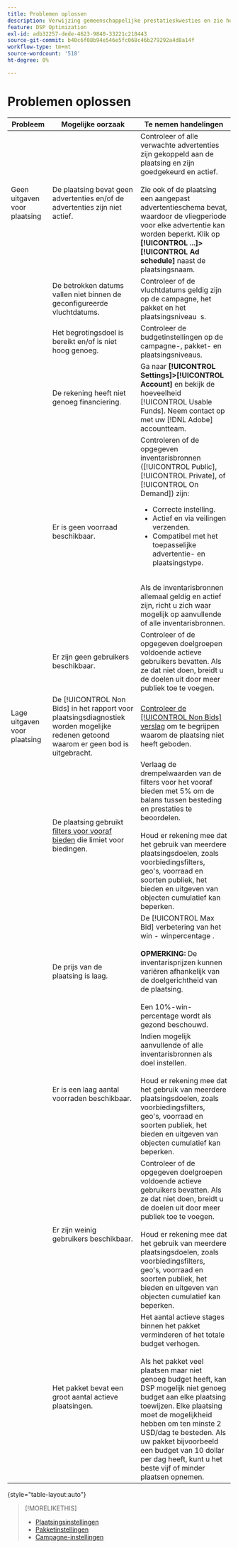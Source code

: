 ```yaml
---
title: Problemen oplossen
description: Verwijzing gemeenschappelijke prestatieskwesties en zie hoe te om hen problemen op te lossen.
feature: DSP Optimization
exl-id: adb32257-dede-4623-9840-33221c218443
source-git-commit: b40c6f08b94e546e5fc068c46b279292a4d8a14f
workflow-type: tm+mt
source-wordcount: '518'
ht-degree: 0%

---
```


# Problemen oplossen

| Probleem | Mogelijke oorzaak | Te nemen handelingen |
| --- | --- | --- |
| Geen uitgaven voor plaatsing | De plaatsing bevat geen advertenties en/of de advertenties zijn niet actief. | Controleer of alle verwachte advertenties zijn gekoppeld aan de plaatsing en zijn goedgekeurd en actief.<br><br>Zie ook of de plaatsing een aangepast advertentieschema bevat, waardoor de vliegperiode voor elke advertentie kan worden beperkt. Klik op  **[!UICONTROL ...]>[!UICONTROL Ad schedule]** naast de plaatsingsnaam. |
|  | De betrokken datums vallen niet binnen de geconfigureerde vluchtdatums. | Controleer of de vluchtdatums geldig zijn op de campagne, het pakket en het plaatsingsniveau &#x200B; s. |
|  | Het begrotingsdoel is bereikt en/of is niet hoog genoeg. | Controleer de budgetinstellingen op de campagne-, pakket- en plaatsingsniveaus. |
|  | De rekening heeft niet genoeg financiering. | Ga naar **[!UICONTROL Settings]>[!UICONTROL Account]** en bekijk de hoeveelheid [!UICONTROL Usable Funds]. Neem contact op met uw [!DNL Adobe] accountteam. |
|  | Er is geen voorraad beschikbaar. | Controleren of de opgegeven inventarisbronnen ([!UICONTROL Public], [!UICONTROL Private], of [!UICONTROL On Demand]) zijn:<ul><li>Correcte instelling.</li><li>Actief en via veilingen verzenden.</li><li>Compatibel met het toepasselijke advertentie- en plaatsingstype.</li></ul><br>Als de inventarisbronnen allemaal geldig en actief zijn, richt u zich waar mogelijk op aanvullende of alle inventarisbronnen. |
|  | Er zijn geen gebruikers beschikbaar. | Controleer of de opgegeven doelgroepen voldoende actieve gebruikers bevatten. Als ze dat niet doen, breidt u de doelen uit door meer publiek toe te voegen. |
| Lage uitgaven voor plaatsing | De [!UICONTROL Non Bids] in het rapport voor plaatsingsdiagnostiek worden mogelijke redenen getoond waarom er geen bod is uitgebracht. | [Controleer de [!UICONTROL Non Bids] verslag](/help/dsp/campaign-management/reports/placement-diagnostics.md) om te begrijpen waarom de plaatsing niet heeft geboden.  <!-- add link/edit text when file available: See the [in-depth guide to possible Non-Bid Reasons (NBR)](link) for more information. --> |
|  | De plaatsing gebruikt [filters voor vooraf bieden](/help/dsp/campaign-management/placements/placement-settings.md) die limiet voor biedingen. | Verlaag de drempelwaarden van de filters voor het vooraf bieden met 5% om de balans tussen besteding en prestaties te beoordelen. <!-- wording? and are users just supposed to manually monitor whether it makes a difference? --><br><br>Houd er rekening mee dat het gebruik van meerdere plaatsingsdoelen, zoals voorbiedingsfilters, geo&#39;s, voorraad en soorten publiek, het bieden en uitgeven van objecten cumulatief kan beperken. |
|  | De prijs van de plaatsing is laag. | De [!UICONTROL Max Bid] verbetering van het win - winpercentage .<br><br><b>OPMERKING:</b> De inventarisprijzen kunnen variëren afhankelijk van de doelgerichtheid van de plaatsing.<br><br>Een 10%-win-percentage wordt als gezond beschouwd. |
|  | Er is een laag aantal voorraden beschikbaar. | Indien mogelijk aanvullende of alle inventarisbronnen als doel instellen.<br><br>Houd er rekening mee dat het gebruik van meerdere plaatsingsdoelen, zoals voorbiedingsfilters, geo&#39;s, voorraad en soorten publiek, het bieden en uitgeven van objecten cumulatief kan beperken. |
|  | Er zijn weinig gebruikers beschikbaar. | Controleer of de opgegeven doelgroepen voldoende actieve gebruikers bevatten. Als ze dat niet doen, breidt u de doelen uit door meer publiek toe te voegen.<br><br>Houd er rekening mee dat het gebruik van meerdere plaatsingsdoelen, zoals voorbiedingsfilters, geo&#39;s, voorraad en soorten publiek, het bieden en uitgeven van objecten cumulatief kan beperken. |
|  | Het pakket bevat een groot aantal actieve plaatsingen. | Het aantal actieve stages binnen het pakket verminderen of het totale budget verhogen.<br><br>Als het pakket veel plaatsen maar niet genoeg budget heeft, kan DSP mogelijk niet genoeg budget aan elke plaatsing toewijzen. Elke plaatsing moet de mogelijkheid hebben om ten minste 2 USD/dag te besteden. Als uw pakket bijvoorbeeld een budget van 10 dollar per dag heeft, kunt u het beste vijf of minder plaatsen opnemen. &#x200B; |

{style=&quot;table-layout:auto&quot;}

>[!MORELIKETHIS]
>
>* [Plaatsingsinstellingen](/help/dsp/campaign-management/placements/placement-settings.md)
>* [Pakketinstellingen](/help/dsp/campaign-management/packages/package-settings.md)
>* [Campagne-instellingen](/help/dsp/campaign-management/campaigns/campaign-settings.md)

